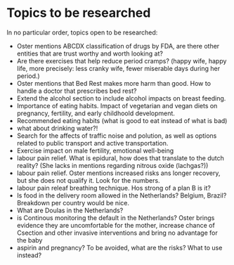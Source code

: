 # Topics to be researched

In no particular order, topics open to be researched:

* Oster mentions ABCDX classification of drugs by FDA, are there other entities that are trust worthy and worth looking at?
* Are there exercises that help reduce period cramps? (happy wife, happy life, more precisely: less cranky wife, fewer miserable days during her period.)
* Oster mentions that Bed Rest makes more harm than good. How to handle a doctor that prescribes bed rest?
* Extend the alcohol section to include alcohol impacts on breast feeding.
* Importance of eating habits. Impact of vegetarian and vegan diets on pregnancy, fertility, and early childhoold development.
* Recommended eating habits (what is good to eat instead of what is bad)
* what about drinking water?!
* Search for the affects of traffic noise and polution, as well as options related to public transport and active transportation.
* Exercise impact on male fertility, emotional well-being
* labour pain relief. What is epidural, how does that translate to the dutch reality? (She lacks in mentions regarding nitrous oxide (lachgas?))
* labour pain relief. Oster mentions increased risks ans longer recovery, but she does not qualify it. Look for the numbers.
* labour pain releaf breathing technique. Hos strong of a plan B is it?
* Is food in the delivery room allowed in the Netherlands? Belgium, Brazil? Breakdown per country would be nice.
* What are Doulas in the Netherlands?
* is Continous monitoring the default in the Netherlands? Oster brings evidence they are uncomfortable for the mother, increase chance of Csection and other invasive interventions and bring no advantage for the baby
* aspirin and pregnancy? To be avoided, what are the risks? What to use instead?

